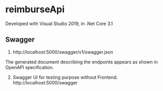 # reimburseApi

Developed with Visual Studio 2019, in .Net Core 3.1

## Swagger 

1) http://localhost:5000/swagger/v1/swagger.json

The generated document describing the endpoints appears as shown in OpenAPI specification.

2) Swagger UI for testing purpose without Frontend.
http://localhost:5000/swagger
